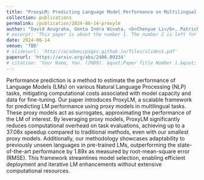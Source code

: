 ```yaml
---
title: "ProxyLM: Predicting Language Model Performance on Multilingual Tasks via Proxy Models"
collection: publications
permalink: /publication/2024-06-14-proxylm
author: "David Anugraha, Genta Indra Winata, <b>Chenyue Li</b>, Patrick Amadeus Irawan, En-Shiun Annie Lee"
# excerpt: 'This paper is about the number 1. The number 2 is left for future work.'
date: 2024-06-14
venue: 'TBD'
# slidesurl: 'http://academicpages.github.io/files/slides1.pdf'
paperurl: 'https://arxiv.org/abs/2406.09334'
# citation: 'Your Name, You. (2009). &quot;Paper Title Number 1.&quot; <i>Journal 1</i>. 1(1).'
---
```


Performance prediction is a method to estimate the performance of Language Models (LMs) on various Natural Language Processing (NLP) tasks, mitigating computational costs associated with model capacity and data for fine-tuning. Our paper introduces ProxyLM, a scalable framework for predicting LM performance using proxy models in multilingual tasks. These proxy models act as surrogates, approximating the performance of the LM of interest. By leveraging proxy models, ProxyLM significantly reduces computational overhead on task evaluations, achieving up to a 37.08x speedup compared to traditional methods, even with our smallest proxy models. Additionally, our methodology showcases adaptability to previously unseen languages in pre-trained LMs, outperforming the state-of-the-art performance by 1.89x as measured by root-mean-square error (RMSE). This framework streamlines model selection, enabling efficient deployment and iterative LM enhancements without extensive computational resources.